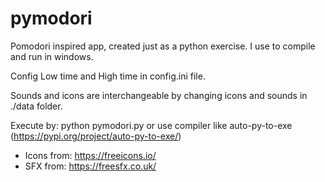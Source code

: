 # pymodori

Pomodori inspired app, created just as a python exercise.
I use to compile and run in windows.

Config Low time and High time in config.ini file.

Sounds and icons are interchangeable by changing icons and sounds in ./data folder.

Execute by: python pymodori.py or use compiler like auto-py-to-exe (https://pypi.org/project/auto-py-to-exe/)

- Icons from: https://freeicons.io/
- SFX from: https://freesfx.co.uk/
